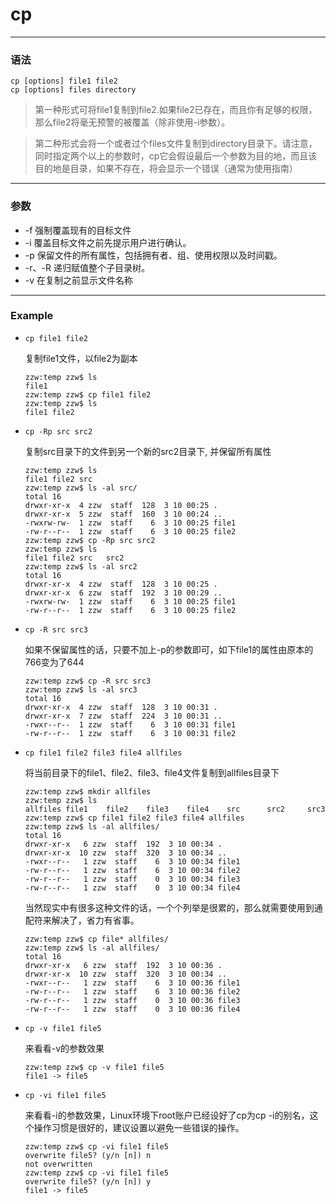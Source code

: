 cp
=====

***

### 语法

```
cp [options] file1 file2
cp [options] files directory
```

> 第一种形式可将file1复制到file2.如果file2已存在，而且你有足够的权限，那么file2将毫无预警的被覆盖（除非使用-i参数）。

> 第二种形式会将一个或者过个files文件复制到directory目录下。请注意，同时指定两个以上的参数时，cp它会假设最后一个参数为目的地，而且该目的地是目录，如果不存在，将会显示一个错误（通常为使用指南）

***

### 参数

* -f 强制覆盖现有的目标文件
* -i 覆盖目标文件之前先提示用户进行确认。
* -p 保留文件的所有属性，包括拥有者、组、使用权限以及时间戳。
* -r、-R 递归赋值整个子目录树。
* -v 在复制之前显示文件名称

***

### Example

* ```cp file1 file2```

    复制file1文件，以file2为副本

    ```
    zzw:temp zzw$ ls
    file1
    zzw:temp zzw$ cp file1 file2
    zzw:temp zzw$ ls
    file1 file2
    ```

* `cp -Rp src src2`

    复制src目录下的文件到另一个新的src2目录下, 并保留所有属性

    ```
    zzw:temp zzw$ ls
    file1 file2 src
    zzw:temp zzw$ ls -al src/
    total 16
    drwxr-xr-x  4 zzw  staff  128  3 10 00:25 .
    drwxr-xr-x  5 zzw  staff  160  3 10 00:24 ..
    -rwxrw-rw-  1 zzw  staff    6  3 10 00:25 file1
    -rw-r--r--  1 zzw  staff    6  3 10 00:25 file2
    zzw:temp zzw$ cp -Rp src src2
    zzw:temp zzw$ ls
    file1 file2 src   src2
    zzw:temp zzw$ ls -al src2
    total 16
    drwxr-xr-x  4 zzw  staff  128  3 10 00:25 .
    drwxr-xr-x  6 zzw  staff  192  3 10 00:29 ..
    -rwxrw-rw-  1 zzw  staff    6  3 10 00:25 file1
    -rw-r--r--  1 zzw  staff    6  3 10 00:25 file2
    ```

* `cp -R src src3`

    如果不保留属性的话，只要不加上-p的参数即可，如下file1的属性由原本的766变为了644

    ```
    zzw:temp zzw$ cp -R src src3
    zzw:temp zzw$ ls -al src3
    total 16
    drwxr-xr-x  4 zzw  staff  128  3 10 00:31 .
    drwxr-xr-x  7 zzw  staff  224  3 10 00:31 ..
    -rwxr--r--  1 zzw  staff    6  3 10 00:31 file1
    -rw-r--r--  1 zzw  staff    6  3 10 00:31 file2
    ```

* `cp file1 file2 file3 file4 allfiles`

    将当前目录下的file1、file2、file3、file4文件复制到allfiles目录下

    ```
    zzw:temp zzw$ mkdir allfiles
    zzw:temp zzw$ ls
    allfiles file1    file2    file3    file4    src      src2     src3
    zzw:temp zzw$ cp file1 file2 file3 file4 allfiles
    zzw:temp zzw$ ls -al allfiles/
    total 16
    drwxr-xr-x   6 zzw  staff  192  3 10 00:34 .
    drwxr-xr-x  10 zzw  staff  320  3 10 00:34 ..
    -rwxr--r--   1 zzw  staff    6  3 10 00:34 file1
    -rw-r--r--   1 zzw  staff    6  3 10 00:34 file2
    -rw-r--r--   1 zzw  staff    0  3 10 00:34 file3
    -rw-r--r--   1 zzw  staff    0  3 10 00:34 file4
    ```

    当然现实中有很多这种文件的话，一个个列举是很累的，那么就需要使用到通配符来解决了，省力有省事。

    ```
    zzw:temp zzw$ cp file* allfiles/
    zzw:temp zzw$ ls -al allfiles/
    total 16
    drwxr-xr-x   6 zzw  staff  192  3 10 00:36 .
    drwxr-xr-x  10 zzw  staff  320  3 10 00:34 ..
    -rwxr--r--   1 zzw  staff    6  3 10 00:36 file1
    -rw-r--r--   1 zzw  staff    6  3 10 00:36 file2
    -rw-r--r--   1 zzw  staff    0  3 10 00:36 file3
    -rw-r--r--   1 zzw  staff    0  3 10 00:36 file4
    ```

* `cp -v file1 file5`

    来看看-v的参数效果

    ```
    zzw:temp zzw$ cp -v file1 file5
    file1 -> file5
    ```

* `cp -vi file1 file5`

    来看看-i的参数效果，Linux环境下root账户已经设好了cp为cp -i的别名，这个操作习惯是很好的，建议设置以避免一些错误的操作。

    ```
    zzw:temp zzw$ cp -vi file1 file5
    overwrite file5? (y/n [n]) n
    not overwritten
    zzw:temp zzw$ cp -vi file1 file5
    overwrite file5? (y/n [n]) y
    file1 -> file5
    ```

